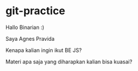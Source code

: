 # git-practice
Hallo Binarian :)


Saya Agnes Pravida

Kenapa kalian ingin ikut BE JS?

Materi apa saja yang diharapkan kalian bisa kuasai?